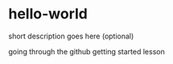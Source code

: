 # hello-world
short description goes here (optional)

going through the github getting started lesson
